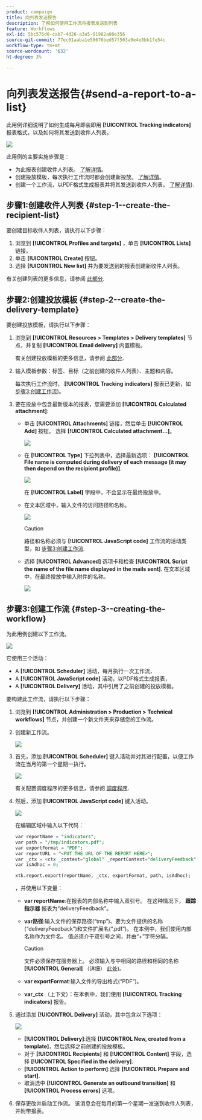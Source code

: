 ```yaml
---
product: campaign
title: 向列表发送报告
description: 了解如何使用工作流将报表发送到列表
feature: Workflows
exl-id: 5bc576d0-cab7-4d26-a3a5-91982a00e356
source-git-commit: 77ec01aaba1e50676bed57f503a9e4e8bb1fe54c
workflow-type: tm+mt
source-wordcount: '632'
ht-degree: 3%

---
```


# 向列表发送报告{#send-a-report-to-a-list}

此用例详细说明了如何生成每月即装即用 **[!UICONTROL Tracking indicators]** 报表格式，以及如何将其发送到收件人列表。

![](assets/use_case_report_intro.png)

此用例的主要实施步骤是：

* 为此报表创建收件人列表。 [了解详情](#step-1--create-the-recipient-list)。
* 创建投放模板，每次执行工作流时都会创建新投放。 [了解详情](#step-2--create-the-delivery-template)。
* 创建一个工作流，以PDF格式生成报表并将其发送到收件人列表。 [了解详情](#step-3--create-the-workflow)).

## 步骤1:创建收件人列表 {#step-1--create-the-recipient-list}

要创建目标收件人列表，请执行以下步骤：

1. 浏览到 **[!UICONTROL Profiles and targets]** ，单击 **[!UICONTROL Lists]** 链接。
1. 单击 **[!UICONTROL Create]** 按钮。
1. 选择 **[!UICONTROL New list]** 并为要发送到的报表创建新收件人列表。

有关创建列表的更多信息，请参阅 [此部分](../../v8/audiences/create-audiences.md).

## 步骤2:创建投放模板 {#step-2--create-the-delivery-template}

要创建投放模板，请执行以下步骤：

1. 浏览到 **[!UICONTROL Resources > Templates > Delivery templates]** 节点，并复制 **[!UICONTROL Email delivery]** 内置模板。

   有关创建投放模板的更多信息，请参阅 [此部分](../../v8/send/create-templates.md).

1. 输入模板参数：标签、目标（之前创建的收件人列表）、主题和内容。

   每次执行工作流时， **[!UICONTROL Tracking indicators]** 报表已更新，如 [步骤3:创建工作流](#step-3--creating-the-workflow))。

1. 要在投放中包含最新版本的报表，您需要添加 **[!UICONTROL Calculated attachment]**:

   * 单击 **[!UICONTROL Attachments]** 链接，然后单击 **[!UICONTROL Add]** 按钮。 选择 **[!UICONTROL Calculated attachment...]**。

      ![](assets/use_case_report_4.png)

   * 在 **[!UICONTROL Type]** 下拉列表中，选择最新选项： **[!UICONTROL File name is computed during delivery of each message (it may then depend on the recipient profile)]**.

      ![](assets/use_case_report_5.png)

      在 **[!UICONTROL Label]** 字段中，不会显示在最终投放中。

   * 在文本区域中，输入文件的访问路径和名称。

      ![](assets/use_case_report_6.png)

      >[!CAUTION]
      >
      >路径和名称必须与 **[!UICONTROL JavaScript code]** 工作流的活动类型，如 [步骤3:创建工作流](#step-3--creating-the-workflow).

   * 选择 **[!UICONTROL Advanced]** 选项卡和检查 **[!UICONTROL Script the name of the file name displayed in the mails sent]**. 在文本区域中，在最终投放中输入附件的名称。

      ![](assets/use_case_report_6b.png)

## 步骤3:创建工作流 {#step-3--creating-the-workflow}

为此用例创建以下工作流。

![](assets/use_case_report_8.png)

它使用三个活动：

* A **[!UICONTROL Scheduler]** 活动，每月执行一次工作流，
* A **[!UICONTROL JavaScript code]** 活动，以PDF格式生成报表，
* A **[!UICONTROL Delivery]** 活动，其中引用了之前创建的投放模板。

要构建此工作流，请执行以下步骤：

1. 浏览到 **[!UICONTROL Administration > Production > Technical workflows]** 节点，并创建一个新文件夹来存储您的工作流。
1. 创建新工作流。

   ![](assets/use_case_report_7.png)

1. 首先，添加 **[!UICONTROL Scheduler]** 键入活动并对其进行配置，以便工作流在当月的第一个星期一执行。

   ![](assets/use_case_report_9.png)

   有关配置调度程序的更多信息，请参阅 [调度程序](scheduler.md).

1. 然后，添加 **[!UICONTROL JavaScript code]** 键入活动。

   ![](assets/use_case_report_10.png)

   在编辑区域中输入以下代码：

   ```sql
   var reportName = "indicators";
   var path = "/tmp/indicators.pdf";
   var exportFormat = "PDF";
   var reportURL = "<PUT THE URL OF THE REPORT HERE>";
   var _ctx = <ctx _context="global" _reportContext="deliveryFeedback" />
   var isAdhoc = 0;
   
   xtk.report.export(reportName, _ctx, exportFormat, path, isAdhoc);
   ```


   ，并使用以下变量：

   * **var reportName**:在报表的内部名称中输入双引号。 在这种情况下， **跟踪指示器** 报表为“deliveryFeedback”。
   * **var路径**:输入文件的保存路径(“tmp”)、要为文件提供的名称(“deliveryFeedback”)和文件扩展名(“.pdf”)。 在本例中，我们使用内部名称作为文件名。 值必须介于双引号之间，并由“+”字符分隔。

      >[!CAUTION]
      >
      >文件必须保存在服务器上。 必须输入与中相同的路径和相同的名称 **[!UICONTROL General]** （详细） [此处](#step-2--create-the-delivery-template))。

   * **var exportFormat**:输入文件的导出格式(“PDF”)。
   * **var_ctx** （上下文）：在本例中，我们使用 **[!UICONTROL Tracking indicators]** 报告。

1. 通过添加 **[!UICONTROL Delivery]** 活动，其中包含以下选项：

   ![](assets/use_case_report_11.png)

   * **[!UICONTROL Delivery]**:选择 **[!UICONTROL New, created from a template]**，然后选择之前创建的投放模板。
   * 对于 **[!UICONTROL Recipients]** 和 **[!UICONTROL Content]** 字段，选择 **[!UICONTROL Specified in the delivery]**.
   * **[!UICONTROL Action to perform]**:选择 **[!UICONTROL Prepare and start]**.
   * 取消选中 **[!UICONTROL Generate an outbound transition]** 和 **[!UICONTROL Process errors]** 选项。

1. 保存更改并启动工作流。 该消息会在每月的第一个星期一发送到收件人列表，并附带报表。
